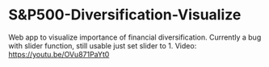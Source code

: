 # S&P500-Diversification-Visualize
Web app to visualize importance of financial diversification.
Currently a bug with slider function, still usable just set slider to 1.
Video: https://youtu.be/OVu871PaYt0
